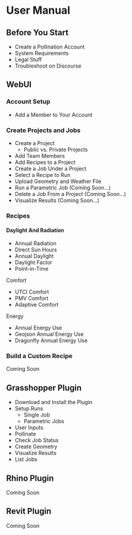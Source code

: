 # User Manual

## Before You Start

* Create a Pollination Account
* System Requirements
* Legal Stuff
* Troubleshoot on Discourse

## WebUI

### Account Setup

* Add a Member to Your Account

### Create Projects and Jobs

* Create a Project
  * Public vs. Private Projects
* Add Team Members
* Add Recipes to a Project
* Create a Job Under a Project
* Select a Recipe to Run
* Upload Geometry and Weather File
* Run a Parametric Job \(Coming Soon…\)
* Delete a Job From a Project \(Coming Soon…\)
* Visualize Results \(Coming Soon…\)

### Recipes

#### Daylight And Radiation

* Annual Radiation
* Direct Sun Hours
* Annual Daylight
* Daylight Factor
* Point-in-Time

Comfort

* UTCI Comfort
* PMV Comfort
* Adaptive Comfort

Energy

* Annual Energy Use
* Geojson Annual Energy Use
* Dragonfly Annual Energy Use

### Build a Custom Recipe

Coming Soon

## Grasshopper Plugin

* Download and Install the Plugin
* Setup Runs
  * Single Job
  * Parametric Jobs
* User Inputs
* Pollinate
* Check Job Status
* Create Geometry
* Visualize Results
* List Jobs

## Rhino Plugin

Coming Soon

## Revit Plugin

Coming Soon

